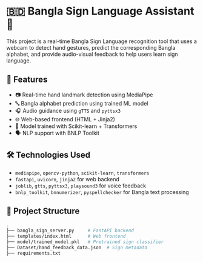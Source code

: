 # 🇧🇩 Bangla Sign Language Assistant 🤟

This project is a real-time Bangla Sign Language recognition tool that uses a webcam to detect hand gestures, predict the corresponding Bangla alphabet, and provide audio-visual feedback to help users learn sign language.

## 🚀 Features

- 📷 Real-time hand landmark detection using MediaPipe
- 🔤 Bangla alphabet prediction using trained ML model
- 🎧 Audio guidance using `gTTS` and `pyttsx3`
- 🌐 Web-based frontend (HTML + Jinja2)
- 🧠 Model trained with Scikit-learn + Transformers
- 🗣️ NLP support with BNLP Toolkit

## 🛠 Technologies Used

- `mediapipe`, `opencv-python`, `scikit-learn`, `transformers`
- `fastapi`, `uvicorn`, `jinja2` for web backend
- `joblib`, `gtts`, `pyttsx3`, `playsound3` for voice feedback
- `bnlp_toolkit`, `bnnumerizer`, `pyspellchecker` for Bangla text processing

## 📂 Project Structure

```bash
.
├── bangla_sign_server.py     # FastAPI backend
├── templates/index.html      # Web frontend
├── model/trained_model.pkl   # Pretrained sign classifier
├── Dataset/hand_feedback_data.json  # Sign metadata
├── requirements.txt
